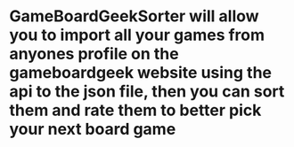 # GameBoardGeekSorter will allow you to import all your games from anyones profile on the gameboardgeek website using the api to the json file, then you can sort them and rate them to better pick your next board game
